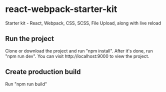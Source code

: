 # react-webpack-starter-kit
Starter kit - React, Webpack, CSS, SCSS, File Upload,  along with live reload

## Run the project
Clone or download the project and run "npm install". After it's done, run "npm run dev". You can visit http://localhost:9000 to view the project.

## Create production build
Run "npm run build"
